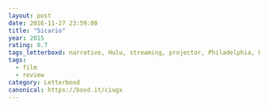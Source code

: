 ```yaml
---
layout: post 
date: 2016-11-27 23:59:00
title: "Sicario"
year: 2015
rating: 0.7
tags_letterboxd: narrative, Hulu, streaming, projector, Philadelphia, Leah
tags:
  - film
  - review
category: Letterboxd
canonical: https://boxd.it/ciugx
---
```

